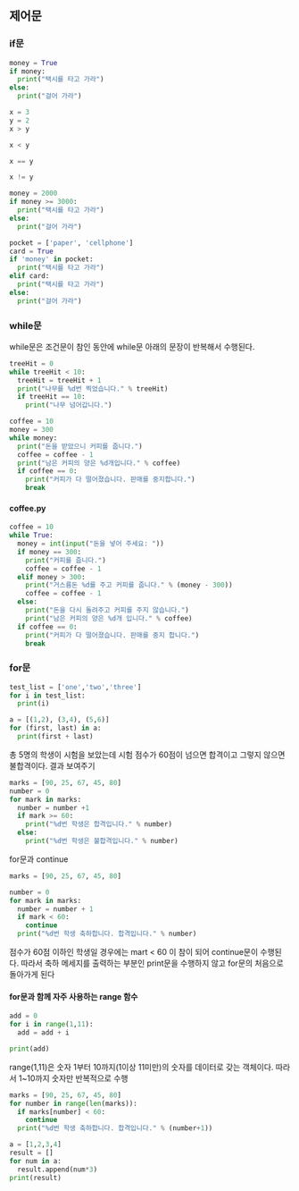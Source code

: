 ## 제어문

### if문


```python
money = True
if money:
  print("택시를 타고 가라")
else:
  print("걸어 가라")
```


```python
x = 3
y = 2
x > y
```


```python
x < y
```


```python
x == y
```


```python
x != y
```


```python
money = 2000
if money >= 3000:
  print("택시를 타고 가라")
else:
  print("걸어 가라")
```


```python
pocket = ['paper', 'cellphone']
card = True
if 'money' in pocket:
  print("택시를 타고 가라")
elif card:
  print("택시를 타고 가라")
else:
  print("걸어 가라")
```

### while문

while문은 조건문이 참인 동안에 while문 아래의 문장이 반복해서 수행된다.


```python
treeHit = 0
while treeHit < 10:
  treeHit = treeHit + 1
  print("나무를 %d번 찍었습니다." % treeHit)
  if treeHit == 10:
    print("나무 넘어갑니다.")
```


```python
coffee = 10
money = 300
while money:
  print("돈을 받았으니 커피를 줍니다.")
  coffee = coffee - 1
  print("남은 커피의 양은 %d개입니다." % coffee)
  if coffee == 0:
    print("커피가 다 떨어졌습니다. 판매를 중지합니다.")
    break
```

#### coffee.py


```python
coffee = 10
while True:
  money = int(input("돈을 넣어 주세요: "))
  if money == 300:
    print("커피를 줍니다.")
    coffee = coffee - 1
  elif money > 300:
    print("거스름돈 %d를 주고 커피를 줍니다." % (money - 300))
    coffee = coffee - 1
  else:
    print("돈을 다시 돌려주고 커피를 주지 않습니다.")
    print("남은 커피의 양은 %d개 입니다." % coffee)
  if coffee == 0:
    print("커피가 다 떨어졌습니다. 판매를 중지 합니다.")
    break
```

### for문


```python
test_list = ['one','two','three']
for i in test_list:
  print(i)
```


```python
a = [(1,2), (3,4), (5,6)]
for (first, last) in a:
  print(first + last)
```

총 5명의 학생이 시험을 보았는데 시험 점수가 60점이 넘으면 합격이고 그렇지 않으면 불합격이다. 결과 보여주기


```python
marks = [90, 25, 67, 45, 80]
number = 0
for mark in marks:
  number = number +1
  if mark >= 60:
    print("%d번 학생은 합격입니다." % number)
  else:
    print("%d번 학생은 불합격입니다." % number)
```

for문과 continue


```python
marks = [90, 25, 67, 45, 80]

number = 0
for mark in marks:
  number = number + 1
  if mark < 60:
    continue
  print("%d번 학생 축하합니다. 합격입니다." % number)
```

점수가 60점 이하인 학생일 경우에는 mart < 60 이 참이 되어 continue문이 수행된다. 따라서 축하 메세지를 출력하는 부분인 print문을 수행하지 않고 for문의 처음으로 돌아가게 된다

#### for문과 함께 자주 사용하는 range 함수


```python
add = 0
for i in range(1,11):
  add = add + i

print(add)
```

range(1,11)은 숫자 1부터 10까지(1이상 11미만)의 숫자를 데이터로 갖는 객체이다. 따라서 1~10까지 숫자만 반복적으로 수행


```python
marks = [90, 25, 67, 45, 80]
for number in range(len(marks)):
  if marks[number] < 60:
    continue
  print("%d번 학생 축하합니다. 합격입니다." % (number+1))
```


```python
a = [1,2,3,4]
result = []
for num in a:
  result.append(num*3)
print(result)
```


```python

```

